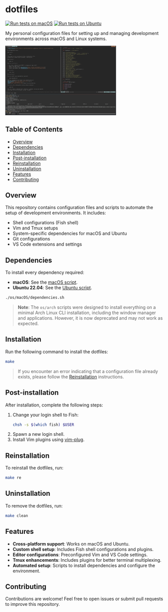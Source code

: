 # dotfiles

[![Run tests on macOS](https://github.com/foliea/dotfiles/actions/workflows/test-macOS.yml/badge.svg)](https://github.com/foliea/dotfiles/actions/workflows/test-macOS.yml)
[![Run tests on Ubuntu](https://github.com/foliea/dotfiles/actions/workflows/test-ubuntu.yml/badge.svg)](https://github.com/foliea/dotfiles/actions/workflows/test-ubuntu.yml)

My personal configuration files for setting up and managing development environments across macOS and Linux systems.

<img src="/images/env.png" width="350"/>

## Table of Contents

- [Overview](#overview)
- [Dependencies](#dependencies)
- [Installation](#installation)
- [Post-installation](#post-installation)
- [Reinstallation](#reinstallation)
- [Uninstallation](#uninstallation)
- [Features](#features)
- [Contributing](#contributing)

## Overview

This repository contains configuration files and scripts to automate the setup of development environments. It includes:

- Shell configurations (Fish shell)
- Vim and Tmux setups
- System-specific dependencies for macOS and Ubuntu
- Git configurations
- VS Code extensions and settings

## Dependencies

To install every dependency required:

- **macOS**: See the [macOS script](os/macOS/dependencies.sh).
- **Ubuntu 22.04**: See the [Ubuntu script](os/ubuntu/dependencies.sh).

```bash
./os/macOS/dependencies.sh
```

> **Note**: The `os/arch` scripts were designed to install everything on a minimal Arch Linux CLI installation, including the window manager and applications. However, it is now deprecated and may not work as expected.

## Installation

Run the following command to install the dotfiles:

```bash
make
```

> If you encounter an error indicating that a configuration file already exists, please follow the [Reinstallation](#reinstallation) instructions.

## Post-installation

After installation, complete the following steps:

1. Change your login shell to Fish:
   ```bash
   chsh -s $(which fish) $USER
   ```
2. Spawn a new login shell.
3. Install Vim plugins using [vim-plug](https://github.com/junegunn/vim-plug).

## Reinstallation

To reinstall the dotfiles, run:

```bash
make re
```

## Uninstallation

To remove the dotfiles, run:

```bash
make clean
```

## Features

- **Cross-platform support**: Works on macOS and Ubuntu.
- **Custom shell setup**: Includes Fish shell configurations and plugins.
- **Editor configurations**: Preconfigured Vim and VS Code settings.
- **Tmux enhancements**: Includes plugins for better terminal multiplexing.
- **Automated setup**: Scripts to install dependencies and configure the environment.

## Contributing

Contributions are welcome! Feel free to open issues or submit pull requests to improve this repository.
